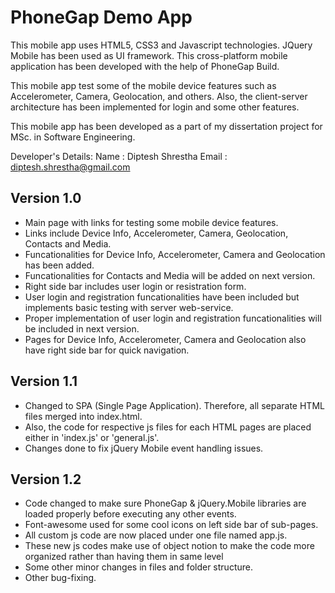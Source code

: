 PhoneGap Demo App
=================

This mobile app uses HTML5, CSS3 and Javascript technologies. JQuery Mobile has been used as UI framework. 
This cross-platform mobile application has been developed with the help of PhoneGap Build.

This mobile app test some of the mobile device features such as Accelerometer, Camera, Geolocation, and others.
Also, the client-server architecture has been implemented for login and some other features.
 
This mobile app has been developed as a part of my dissertation project for MSc. in Software Engineering.

Developer's Details:
	Name	: Diptesh Shrestha 
	Email 	: diptesh.shrestha@gmail.com

Version 1.0
-----------
- Main page with links for testing some mobile device features.
- Links include Device Info, Accelerometer, Camera, Geolocation, Contacts and Media.
- Funcationalities for Device Info, Accelerometer, Camera and Geolocation has been added.
- Funcationalities for Contacts and Media will be added on next version.
- Right side bar includes user login or resistration form.
- User login and registration funcationalities have been included but implements basic testing with server web-service. 
- Proper implementation of user login and registration funcationalities will be included in next version.
- Pages for Device Info, Accelerometer, Camera and Geolocation also have right side bar for quick navigation. 

Version 1.1
-----------
- Changed to SPA (Single Page Application). Therefore, all separate HTML files merged into index.html. 
- Also, the code for respective js files for each HTML pages are placed either in 'index.js' or 'general.js'.
- Changes done to fix jQuery Mobile event handling issues.

Version 1.2
-----------
- Code changed to make sure PhoneGap & jQuery.Mobile libraries are loaded properly before executing any other events.
- Font-awesome used for some cool icons on left side bar of sub-pages.
- All custom js code are now placed under one file named app.js.
- These new js codes make use of object notion to make the code more organized rather than having them in same level
- Some other minor changes in files and folder structure.
- Other bug-fixing.